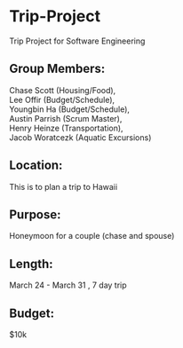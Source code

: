 # Trip-Project
Trip Project for Software Engineering

## Group Members: 
Chase Scott (Housing/Food), </br>
Lee Offir (Budget/Schedule), </br>
Youngbin Ha (Budget/Schedule), </br>
Austin Parrish (Scrum Master), </br>
Henry Heinze (Transportation), </br>
Jacob Woratcezk (Aquatic Excursions) </br>


## Location: 
This is to plan a trip to Hawaii </br>
## Purpose: 
Honeymoon for a couple (chase and spouse)</br>
## Length: 
March 24 - March 31 , 7 day trip </br>

## Budget: 
$10k 



